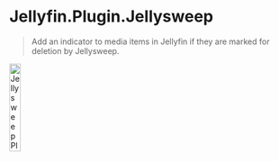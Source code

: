# Jellyfin.Plugin.Jellysweep

> Add an indicator to media items in Jellyfin if they are marked for deletion by Jellysweep.

<img src="logo.png" alt="Jellysweep Plugin Logo" width="20%">
